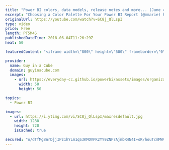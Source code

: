 ```yaml
---
title: "Power BI colors, data models, release notes and more... (June 4, 2018)"
excerpt: "Choosing a Color Palette For Your Power BI Report (@mmarie) https://datasavvy.me/2018/05/26/choosing-a-color-palette-for-your-power-bi-report/  DATA MODEL ANTI-PATTERNS (@BrettPowell76) https://insightsquest.com/2018/05/27/data-model-anti-patterns/  On-premises data gateway May update is now available"
originalUrl: https://youtube.com/watch?v=SC8j_QlLspI
type: video
price: Free
length: PT5M4S
publishedDateTime: 2018-06-04T11:26:29Z
heat: 50

featuredContent: "<iframe width=\"800\" height=\"500\" frameborder=\"0\" src=\"https://www.youtube.com/embed/SC8j_QlLspI\" allow=\"accelerometer; autoplay; encrypted-media; gyroscope; picture-in-picture\" allowfullscreen></iframe>"

provider:
  name: Guy in a Cube
  domain: guyinacube.com
  images:
    - url: https://everyday-cc.github.io/powerbi/assets/images/organizations/guyinacube.com-50x50.jpg
      width: 50
      height: 50

topics:
  - Power BI

images:
  - url: https://i.ytimg.com/vi/SC8j_QlLspI/maxresdefault.jpg
    width: 1280
    height: 720
    isCached: true

secured: "o/dTfMg8nrDjjIPz1hYLm1qS3KMOVPK2YY9ZNP7AjmbR4N4I+oK/houTcmMWVkhdFqH7gWyIYMm5SgZHzKafnj2gtJfDc/DAEPQ61RWjXVH8JCm730U2dY0AA9w9yQO5tXCT5/EkiCr7D1KN/lOphB9fuXGY+HOFnVCMyJMTvxzwOqIq0B4ZFqyLEY7ktw4juYERHabE0n0Cwh7+vHZYTSW2u8b7glPevejcK4o2wTn/T7SwDQdhHdcPAQ/O0fJ5RDc6mkjvqI0Cegln7YXLguc78T8mjDvAgo50Muwb8JyFxxQta8iWBVp0FJjHdbQzZasglEcfW0Huhha6olNF/oFuLU8sEPLX9+AAeuwyuL7YvgBhaX/oQ50gjx4jdyutYguLwyAkdw72f/W5kFaWAtEoF3wVVvU60NnowfBe44M=;DxIsmjPNziiXrDAP7EMuaA=="
---
```


